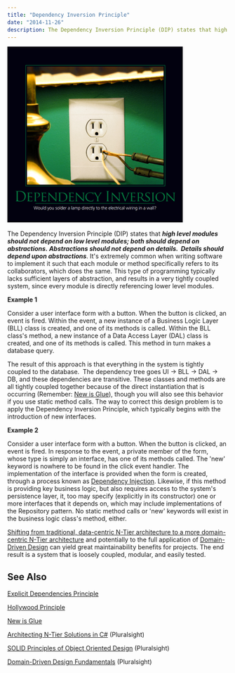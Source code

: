 ```yaml
---
title: "Dependency Inversion Principle"
date: "2014-11-26"
description: The Dependency Inversion Principle (DIP) states that high level modules should not depend on low level modules; both should depend on abstractions.
---
```


![DependencyInversion](images/Dependency-Inversion-400x400.png)

The Dependency Inversion Principle (DIP) states that _**high level modules should not depend on low level modules; both should depend on abstractions. Abstractions should not depend on details.  Details should depend upon abstractions**_. It's extremely common when writing software to implement it such that each module or method specifically refers to its collaborators, which does the same. This type of programming typically lacks sufficient layers of abstraction, and results in a very tightly coupled system, since every module is directly referencing lower level modules.

**Example 1**

Consider a user interface form with a button. When the button is clicked, an event is fired. Within the event, a new instance of a Business Logic Layer (BLL) class is created, and one of its methods is called. Within the BLL class's method, a new instance of a Data Access Layer (DAL) class is created, and one of its methods is called. This method in turn makes a database query.

The result of this approach is that everything in the system is tightly coupled to the database.  The dependency tree goes UI -> BLL -> DAL -> DB, and these dependencies are transitive. These classes and methods are all tightly coupled together because of the direct instantiation that is occurring (Remember: [New is Glue](http://ardalis.com/new-is-glue)), though you will also see this behavior if you use static method calls. The way to correct this design problem is to apply the Dependency Inversion Principle, which typically begins with the introduction of new interfaces.

**Example 2**

Consider a user interface form with a button. When the button is clicked, an event is fired. In response to the event, a private member of the form, whose type is simply an interface, has one of its methods called. The 'new' keyword is nowhere to be found in the click event handler. The implementation of the interface is provided when the form is created, through a process known as [Dependency Injection](/practices/dependency-injection). Likewise, if this method is providing key business logic, but also requires access to the system's persistence layer, it, too may specify (explicitly in its constructor) one or more interfaces that it depends on, which may include implementations of the Repository pattern. No static method calls or 'new' keywords will exist in the business logic class's method, either.

[Shifting from traditional, data-centric N-Tier architecture to a more domain-centric N-Tier architecture](http://www.pluralsight.com/courses/n-tier-apps-part1) and potentially to the full application of [Domain-Driven Design](http://bit.ly/PS-DDD) can yield great maintainability benefits for projects. The end result is a system that is loosely coupled, modular, and easily tested.

## See Also

[Explicit Dependencies Principle](/principles/explicit-dependencies-principle)

[Hollywood Principle](/principles/hollywood-principle)

[New is Glue](http://ardalis.com/new-is-glue)

[Architecting N-Tier Solutions in C#](http://www.pluralsight.com/courses/n-tier-apps-part1) (Pluralsight)

[SOLID Principles of Object Oriented Design](https://www.pluralsight.com/courses/principles-oo-design) (Pluralsight)

[Domain-Driven Design Fundamentals](http://bit.ly/PS-DDD) (Pluralsight)
